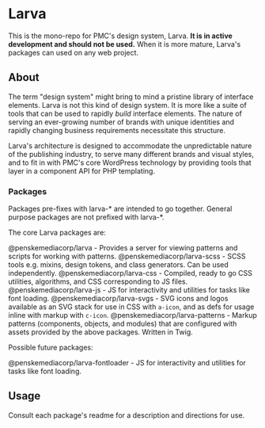 # Larva

This is the mono-repo for PMC's design system, Larva. **It is in active development and should not be used.** When it is more mature, Larva's packages can used on any web project.

## About

The term "design system" might bring to mind a pristine library of interface elements. Larva is not this kind of design system. It is more like a suite of tools that can be used to rapidly _build_ interface elements. The nature of serving an ever-growing number of brands with unique identities and rapidly changing business requirements necessitate this structure.

Larva's architecture is designed to accommodate the unpredictable nature of the publishing industry, to serve many different brands and visual styles, and to fit in with PMC's core WordPress technology by providing tools that layer in a component API for PHP templating.

### Packages

Packages pre-fixes with larva-* are intended to go together. General purpose packages are not prefixed with larva-*.

The core Larva packages are:

@penskemediacorp/larva - Provides a server for viewing patterns and scripts for working with patterns.
@penskemediacorp/larva-scss - SCSS tools e.g. mixins, design tokens, and class generators. Can be used independently.
@penskemediacorp/larva-css - Compiled, ready to go CSS utilities, algorithms, and CSS corresponding to JS files. 
@penskemediacorp/larva-js - JS for interactivity and utilities for tasks like font loading. 
@penskemediacorp/larva-svgs - SVG icons and logos available as an SVG stack for use in CSS with `a-icon`, and as defs for usage inline with markup with `c-icon`.
@penskemediacorp/larva-patterns - Markup patterns (components, objects, and modules) that are configured with assets provided by the above packages. Written in Twig.

Possible future packages:

@penskemediacorp/larva-fontloader - JS for interactivity and utilities for tasks like font loading. 

## Usage

Consult each package's readme for a description and directions for use.